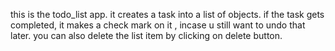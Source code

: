 this is the todo_list app. 
it creates a task into a list of objects. if the task gets completed, 
it makes a check mark on it , incase u still want to undo that later. 
you can also delete the list item by clicking on delete button.
